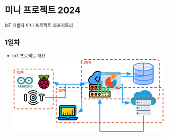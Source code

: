 # 미니 프로젝트 2024
IoT 개발자 미니 프로젝트 리포지토리

## 1일차
- IoT 프로젝트 개요
    ![IoT프로젝트](https://raw.githubusercontent.com/som7199/miniprojects-2024/main/mp001.png)